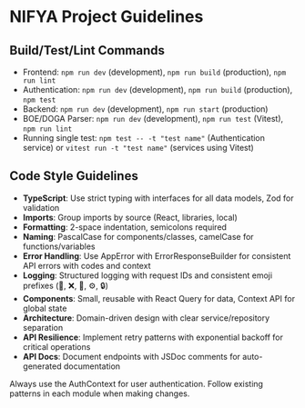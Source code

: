 # NIFYA Project Guidelines

## Build/Test/Lint Commands
- Frontend: `npm run dev` (development), `npm run build` (production), `npm run lint`
- Authentication: `npm run dev` (development), `npm run build` (production), `npm test`
- Backend: `npm run dev` (development), `npm run start` (production)
- BOE/DOGA Parser: `npm run dev` (development), `npm run test` (Vitest), `npm run lint`
- Running single test: `npm test -- -t "test name"` (Authentication service) or `vitest run -t "test name"` (services using Vitest)

## Code Style Guidelines
- **TypeScript**: Use strict typing with interfaces for all data models, Zod for validation
- **Imports**: Group imports by source (React, libraries, local)
- **Formatting**: 2-space indentation, semicolons required
- **Naming**: PascalCase for components/classes, camelCase for functions/variables
- **Error Handling**: Use AppError with ErrorResponseBuilder for consistent API errors with codes and context
- **Logging**: Structured logging with request IDs and consistent emoji prefixes (📝, ❌, 📨, ⚙️, 🔒)
- **Components**: Small, reusable with React Query for data, Context API for global state
- **Architecture**: Domain-driven design with clear service/repository separation
- **API Resilience**: Implement retry patterns with exponential backoff for critical operations
- **API Docs**: Document endpoints with JSDoc comments for auto-generated documentation

Always use the AuthContext for user authentication. Follow existing patterns in each module when making changes.